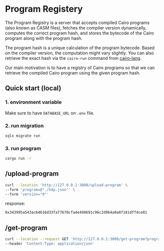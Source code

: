 # Program Registery

The Program Registry is a server that accepts compiled Cairo programs (also known as CASM files), fetches the compiler version dynamically, computes the correct program hash, and stores the bytecode of the Cairo program along with the program hash.

The program hash is a unique calculation of the program bytecode. Based on the compiler version, the computation might vary slightly. You can also retrieve the exact hash via the `cairo-run` command from [cairo-lang](https://github.com/starkware-libs/cairo-lang).

Our main motivation is to have a registry of Cairo programs so that we can retrieve the compiled Cairo program using the given program hash.

## Quick start (local)

### 1. environment variable

Make sure to have `DATABASE_URL` on `.env` file.

### 2. run migration

```sh
sqlx migrate run
```

### 3. run program

```sh
cargo run -r
```

## /upload-program

```sh
curl --location 'http://127.0.0.1:3000/upload-program' \
--form 'program=@"./hdp.json"' \
--form 'version="0"'
```

response:

```sh
0x343995a543ac64616d33fa77670cfa4e498691c96c2d964a0a07181dff4ce81
```

## /get-program

```sh
curl --location --request GET 'http://127.0.0.1:3000/get-program?program_hash=0x343995a543ac64616d33fa77670cfa4e498691c96c2d964a0a07181dff4ce81' \
--header 'Content-Type: application/json'
```

